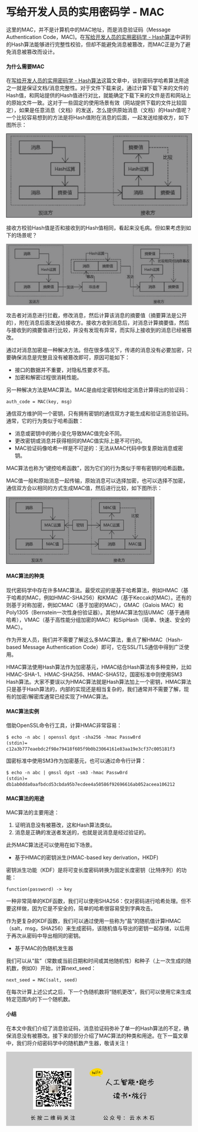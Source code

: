 # 写给开发人员的实用密码学 - MAC

这里的MAC，并不是计算机中的MAC地址，而是消息验证码（Message Authentication Code，MAC)。在[写给开发人员的实用密码学 - Hash算法](https://mp.weixin.qq.com/s/N5drDkTi5IeTNkE3V-Jyiw)中讲到的Hash算法能够进行完整性校验，但却不能避免消息被篡改，而MAC正是为了避免消息被篡改而设计。

#### 为什么需要MAC

在[写给开发人员的实用密码学 - Hash算法](https://mp.weixin.qq.com/s/N5drDkTi5IeTNkE3V-Jyiw)这篇文章中，谈到密码学哈希算法用途之一就是保证文档/消息完整性。对于文件下载来说，通过计算下载下来的文件的Hash值，和网站提供的Hash值进行对比，就能确定下载下来的文件是否和网站上的原始文件一致。这对于一些固定的使用场景有效（网站提供下载的文件比较固定），如果是任意消息（文档）的发送，怎么提供原始消息（文档）的Hash值呢？一个比较容易想到的方法是将Hash值附在消息的后面，一起发送给接收方，如下图所示：

![Hash值随消息一起发送](https://raw.githubusercontent.com/mogoweb/mywritings/master/book_wechat/202012/images/practical_cryptography_for_developers_mac_01.png)

接收方校验Hash值是否和接收到的Hash值相同，看起来没毛病。但如果考虑到如下的场景呢？

![中间人攻击](https://raw.githubusercontent.com/mogoweb/mywritings/master/book_wechat/202012/images/practical_cryptography_for_developers_mac_02.png)

攻击者对消息进行拦截，修改消息，然后计算该消息的摘要值（摘要算法是公开的），附在消息后面发送给接收方。接收方收到消息后，对消息计算摘要值，然后与接收到的摘要值进行比较，并没有发现有异常，而实际上接收到的消息已经被篡改。

通过对消息加密是一种解决方法。但在很多情况下，传递的消息没有必要加密，只要确保消息是完整且没有被篡改即可，原因可能如下：

* 接口的数据并不重要，对隐私性要求不高。
* 加密和解密过程很消耗性能。

另一种解决方法是MAC算法。MAC是由给定密钥和给定消息计算得出的验证码：

```
auth_code = MAC(key, msg)
```

通信双方维护同一个密钥，只有拥有密钥的通信双方才能生成和验证消息验证码。通常，它的行为类似于哈希函数：

* 消息或密钥中的微小变化导致MAC值完全不同。
* 更改密钥或消息并获得相同的MAC值实际上是不可行的。
* MAC验证码像哈希一样是不可逆的：无法从MAC代码中恢复原始消息或密钥。

MAC算法也称为“键控哈希函数”，因为它们的行为类似于带有密钥的哈希函数。

MAC值一般和原始消息一起传输，原始消息可以选择加密，也可以选择不加密，通信双方会以相同的方式生成MAC值，然后进行比较，如下图所示：

![MAC处理流程](https://raw.githubusercontent.com/mogoweb/mywritings/master/book_wechat/202012/images/practical_cryptography_for_developers_mac_03.png)

#### MAC算法的种类

现代密码学中存在许多MAC算法。最受欢迎的是基于哈希算法，例如HMAC（基于哈希的MAC，例如HMAC-SHA256）和KMAC（基于Keccak的MAC）。还有的则基于对称加密，例如CMAC（基于加密的MAC），GMAC（Galois MAC）和Poly1305（Bernstein一次性身份验证器）。其他MAC算法包括UMAC（基于通用哈希），VMAC（基于高性能分组加密的MAC）和SipHash（简单、快速、安全的MAC）。

作为开发人员，我们并不需要了解这么多MAC算法，重点了解HMAC（Hash-based Message Authentication Code）即可，它在SSL/TLS通信中得到广泛使用。

HMAC算法使用Hash算法作为加密基元，HMAC结合Hash算法有多种变种，比如HMAC-SHA-1、HMAC-SHA256、HMAC-SHA512，国密标准中则使用SM3 Hash算法。大家不要误以为HMAC算法就是Hash算法加上一个密钥，HMAC算法只是基于Hash算法的，内部的实现还是相当复杂的，我们通常并不需要了解，现有的加密/解密库通常已经实现了HMAC算法。

#### MAC算法实例

借助OpenSSL命令行工具，计算HMAC非常容易：

```
$ echo -n abc | openssl dgst -sha256 -hmac Passw0rd
(stdin)= c12a3b777eaebdc2f98e79418f605f9b0b23064161e83aa19e3cf37c005181f3
```

国密标准中使用SM3作为加密基元，也可以通过命令行计算：

```
$ echo -n abc | gmssl dgst -sm3 -hmac Passw0rd
(stdin)= db1ab0dda0aafbdcd53cbda95b7ecdee4a50586f92696616ab052aceea106212
```

#### MAC算法的用途

MAC算法的主要用途：

1. 证明消息没有被篡改，这和Hash算法类似。
2. 消息是正确的发送者发送的，也就是说消息是经过验证的。

此外MAC算法还可以使用在如下场景。

* 基于HMAC的密钥派生(HMAC-based key derivation，HKDF)

密钥派生功能（KDF）是将可变长度密码转换为固定长度密钥（比特序列）的功能：

```
function(password) -> key
```

一种非常简单的KDF函数，我们可以使用SHA256：仅对密码进行哈希处理。但不要这样做，因为它是不安全的，简单的哈希很容易受到字典攻击。

作为更复杂的KDF函数，我们可以通过使用一些称为“盐”的随机值计算HMAC（salt，msg，SHA256）来生成密码，该随机值与导出的密钥一起存储，以后用于再次从密码中导出相同的密钥。

* 基于MAC的伪随机发生器

我们可以从“盐”（常数或当前日期和时间或其他随机性）和种子（上一次生成的随机数，例如0）开始，计算next_seed：

```
next_seed = MAC(salt, seed)
```

在每次计算上述公式之后，下一个伪随机数将“随机更改”，我们可以使用它来生成特定范围内的下一个随机数。

#### 小结

在本文中我们介绍了消息验证码，消息验证码弥补了单一的Hash算法的不足，确保消息没有被篡改。接下来的部分介绍了MAC算法的种类和用途。在下一篇文章中，我们将介绍密码学中的随机数产生器，敬请关注！

![](https://raw.githubusercontent.com/mogoweb/mywritings/master/book_wechat/common_images/%E5%BE%AE%E4%BF%A1%E5%85%AC%E4%BC%97%E5%8F%B7_%E5%85%B3%E6%B3%A8%E4%BA%8C%E7%BB%B4%E7%A0%81.png)